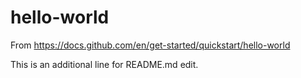# hello-world
From https://docs.github.com/en/get-started/quickstart/hello-world

This is an additional line for README.md edit.
